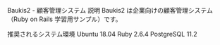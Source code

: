 Baukis2 - 顧客管理システム
説明
Baukis2 は企業向けの顧客管理システム（Ruby on Rails 学習用サンプル）です。

推奨されるシステム環境
Ubuntu 18.04
Ruby 2.6.4
PostgreSQL 11.2
